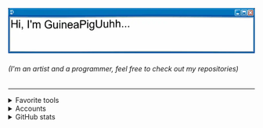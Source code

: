 <img src="res/imgs/banner.webp" width=850/>

###### (I'm an artist and a programmer, feel free to check out my repositories)
---

<details>
  <summary>Favorite tools</summary>

  <a href="https://skillicons.dev">
  <img src="https://skillicons.dev/icons?i=rust,haxe,haxeflixel,godot,lua,github,vscode"/>
  </a>
</details>

<details>
  <summary>Accounts</summary>
  
  - [Discord](res/data/Discord.md)
  - [X (Twitter)](https://x.com/GuineaPigUuhh)
  - [Youtube](https://www.youtube.com/channel/UCdOS2LIS1up0eeE3KNqlgqg)
  - [Gamebanana](https://gamebanana.com/members/2300290)
  - [Retro Achievements](https://retroachievements.org/user/GuineaPigUuhh)
  - [SoundCloud](https://soundcloud.com/guinea-pig-684185023)
</details>

<details>
  <summary>GitHub stats</summary>

  <div align="center">
    <a href="https://github.com/anuraghazra/github-readme-stats">
      <img src="https://github-readme-stats.vercel.app/api?username=GuineaPigUuhh&show_icons=true&hide_border=true&theme=dark" height=180/>
      <img src="https://github-readme-stats.vercel.app/api/top-langs/?username=GuineaPigUuhh&layout=compact&hide_border=true&theme=dark" height=180/>
    </a>
  </div>
</details>
